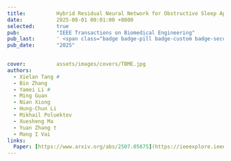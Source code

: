 ```yaml
---
title:          Hybrid Residual Neural Network for Obstructive Sleep Apnea Detection Using ECG Scalogram
date:           2025-08-01 00:01:00 +0800
selected:       true
pub:            "IEEE Transactions on Biomedical Engineering"
pub_last:       ' <span class="badge badge-pill badge-custom badge-secondary">Conference</span>'
pub_date:       "2025"

  
cover:          assets/images/covers/TBME.jpg
authors:
  - Xielan Tang #
  - Bin Zhang
  - Yamei Li #
  - Ming Guan
  - Nian Xiong
  - Hung-Chun Li
  - Mikhail Poluektov
  - Xuesheng Ma
  - Yuan Zhang †
  - Mang I Vai
links:
  Paper: [https://www.arxiv.org/abs/2507.05675](https://ieeexplore.ieee.org/document/11120836)
---
```

